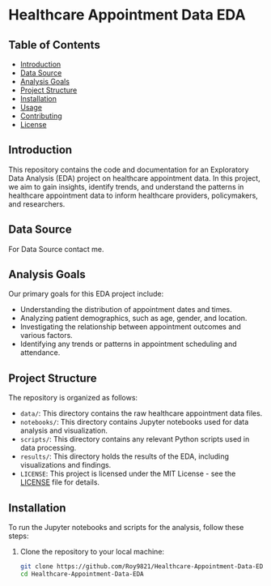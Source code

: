 # Healthcare Appointment Data EDA

## Table of Contents

- [Introduction](#introduction)
- [Data Source](#data-source)
- [Analysis Goals](#analysis-goals)
- [Project Structure](#project-structure)
- [Installation](#installation)
- [Usage](#usage)
- [Contributing](#contributing)
- [License](#license)

## Introduction

This repository contains the code and documentation for an Exploratory Data Analysis (EDA) project on healthcare appointment data. In this project, we aim to gain insights, identify trends, and understand the patterns in healthcare appointment data to inform healthcare providers, policymakers, and researchers.

## Data Source

For Data Source contact me.

## Analysis Goals

Our primary goals for this EDA project include:

- Understanding the distribution of appointment dates and times.
- Analyzing patient demographics, such as age, gender, and location.
- Investigating the relationship between appointment outcomes and various factors.
- Identifying any trends or patterns in appointment scheduling and attendance.

## Project Structure

The repository is organized as follows:

- `data/`: This directory contains the raw healthcare appointment data files.
- `notebooks/`: This directory contains Jupyter notebooks used for data analysis and visualization.
- `scripts/`: This directory contains any relevant Python scripts used in data processing.
- `results/`: This directory holds the results of the EDA, including visualizations and findings.
- `LICENSE`: This project is licensed under the MIT License - see the [LICENSE](LICENSE) file for details.

## Installation

To run the Jupyter notebooks and scripts for the analysis, follow these steps:

1. Clone the repository to your local machine:

   ```bash
   git clone https://github.com/Roy9821/Healthcare-Appointment-Data-EDA.git
   cd Healthcare-Appointment-Data-EDA
   ```
